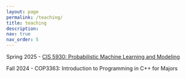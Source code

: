 ```yaml
---
layout: page
permalink: /teaching/
title: teaching
description: 
nav: true
nav_order: 5
---
```


<!-- For now, this page is assumed to be a static description of your courses. You can convert it to a collection similar to `_projects/` so that you can have a dedicated page for each course.

Organize your courses by years, topics, or universities, however you like! -->

Spring 2025 - [CIS 5930: Probabilistic Machine Learning and Modeling](https://cis5930.github.io/)

Fall 2024 - COP3363: Introduction to Programming in C++ for Majors
